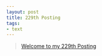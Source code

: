 ```yaml
---
layout: post
title: 229th Posting
tags: 
- text
---
```


> [Welcome to my 229th Posting](https://janghan-kor.tistory.com/1018)